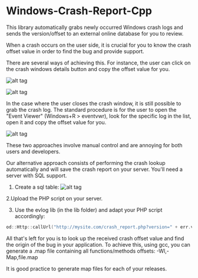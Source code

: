 # Windows-Crash-Report-Cpp
This library automatically grabs newly occurred Windows crash logs and sends the version/offset to an external online database for you to review.

When a crash occurs on the user side, it is crucial for you to know the crash offset value in order to find the bug and provide support.

There are several ways of achieving this. For instance, the user can click on the crash windows details button and copy the offset value for you.

![alt tag](https://cloud.githubusercontent.com/assets/10281739/10380884/f1a88c40-6e16-11e5-8f6b-bb3275ea03da.png)

![alt tag](https://cloud.githubusercontent.com/assets/10281739/10380889/f706f528-6e16-11e5-8dfa-7002ba57333c.png)

In the case where the user closes the crash window, it is still possible to grab the crash log. The standard procedure is for the user to open the "Event Viewer" (Windows+R > eventvwr), look for the specific log in the list, open it and copy the offset value for you.

![alt tag](https://cloud.githubusercontent.com/assets/10281739/10380887/f6f04f62-6e16-11e5-9fd5-039f1fefb8b0.png)

These two approaches involve manual control and are annoying for both users and developers.

Our alternative approach consists of performing the crash lookup automatically and will save the crash report on your server. You'll need a server with SQL support.

1. Create a sql table:
![alt tag](https://cloud.githubusercontent.com/assets/10281739/10381038/1260d87e-6e18-11e5-838d-33e34e5d3211.png)

2.Upload the PHP script on your server.

3. Use the evlog lib (in the lib folder) and adapt your PHP script accordingly: 
```C++
od::Http::callUrl("http://mysite.com/crash_report.php?version=" + err.version.asString() + "&error=" + to_string(err.offset), 3000);
```

All that's left for you is to look up the received crash offset value and find the origin of the bug in your application. To achieve this, using gcc, you can generate a .map file containing all functions/methods offsets: -Wl,-Map,file.map

It is good practice to generate map files for each of your releases.

